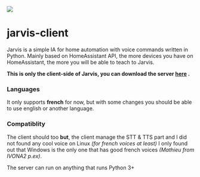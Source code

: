 <img src="https://i.imgur.com/uuWWP39.png" />

# jarvis-client

Jarvis is a simple IA for home automation with voice commands written in Python. Mainly based on HomeAssistant API, the
more devices you have on HomeAssistant, the more you will be able to teach to Jarvis.

**This is only the client-side of Jarvis, you can download the server [here](https://github.com/M4TH1EU/jarvis-server)
.**

### Languages

It only supports **french** for now, but with some changes you should be able to use english or another language.

### Compatiblity

The client should too **but**, the client manage the STT & TTS part and I did not found any cool voice on Linux *(for
french voices at least)* I only found out that Windows is the only one that has good french voices *(Mathieu from IVONA2
p.ex)*.

The server can run on anything that runs Python 3+  
